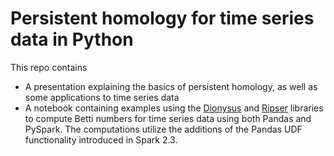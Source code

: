 # Persistent homology for time series data in Python

This repo contains
- A presentation explaining the basics of persistent homology, as well as some applications to time series data
- A notebook containing examples using the [Dionysus](http://www.mrzv.org/software/dionysus2/) and [Ripser](https://github.com/Ripser/ripser) libraries to compute Betti numbers for time series data using both Pandas and PySpark. The computations utilize the additions of the Pandas UDF functionality introduced in Spark 2.3.
